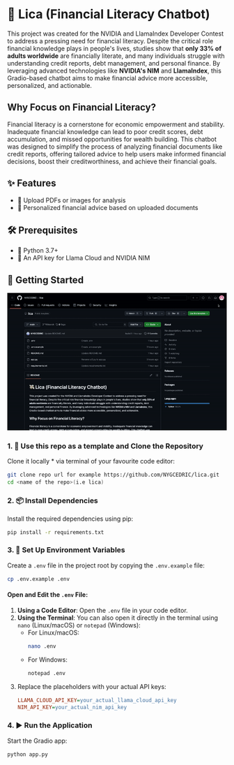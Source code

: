 # 💸 Lica (Financial Literacy Chatbot)

This project was created for the NVIDIA and LlamaIndex Developer Contest to address a pressing need for financial literacy. Despite the critical role financial knowledge plays in people's lives, studies show that **only 33% of adults worldwide** are financially literate, and many individuals struggle with understanding credit reports, debt management, and personal finance. By leveraging advanced technologies like **NVIDIA's NIM** and **LlamaIndex**, this Gradio-based chatbot aims to make financial advice more accessible, personalized, and actionable.

## Why Focus on Financial Literacy?

Financial literacy is a cornerstone for economic empowerment and stability. Inadequate financial knowledge can lead to poor credit scores, debt accumulation, and missed opportunities for wealth building. This chatbot was designed to simplify the process of analyzing financial documents like credit reports, offering tailored advice to help users make informed financial decisions, boost their creditworthiness, and achieve their financial goals.


## ✨ Features
- 📄 Upload PDFs or images for analysis
- 🤖 Personalized financial advice based on uploaded documents

## 🛠️ Prerequisites
- 🐍 Python 3.7+
- 🔑 An API key for Llama Cloud and NVIDIA NIM

## 🚀 Getting Started
![Lica Install Demo](lica_install_demo.gif)

### 1. 📂 Use this repo as a template and Clone the Repository
Clone it locally * via terminal of your favourite code editor:
```bash
git clone repo url for example https://github.com/NYGCEDRIC/lica.git
cd <name of the repo>(i.e lica)
```
### 2. 📦 Install Dependencies
Install the required dependencies using pip:
```bash
pip install -r requirements.txt
```
### 3. 🔧 Set Up Environment Variables
Create a `.env` file in the project root by copying the `.env.example` file:
```bash
cp .env.example .env
```
#### Open and Edit the `.env` File:
1. **Using a Code Editor**: Open the `.env` file in your code editor.
2. **Using the Terminal**: You can also open it directly in the terminal using `nano` (Linux/macOS) or `notepad` (Windows):
   - For Linux/macOS:
     ```bash
     nano .env
     ```
   - For Windows:
     ```bash
     notepad .env
     ```
3. Replace the placeholders with your actual API keys:
   ```ini
   LLAMA_CLOUD_API_KEY=your_actual_llama_cloud_api_key
   NIM_API_KEY=your_actual_nim_api_key

### 4. ▶️ Run the Application
Start the Gradio app:
```bash
python app.py
```
